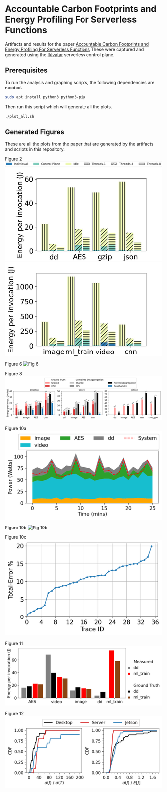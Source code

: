 # Accountable Carbon Footprints and Energy Profiling For Serverless Functions

Artifacts and results for the paper [Accountable Carbon Footprints and Energy Profiling For Serverless Functions](todo)
These were captured and generated using the [Ilúvatar](https://github.com/COS-IN/iluvatar-faas) serverless control plane.

## Prerequisites

To run the analysis and graphing scripts, the following dependencies are needed.

```sh
sudo apt install python3 python3-pip
```

Then run this script which will generate all the plots.
```sh
./plot_all.sh
```

## Generated Figures

These are all the plots from the paper that are generated by the artifacts and scripts in this repository.

Figure 2
![Fig 2](./plotting/execution_scripts/legend.jpg)
![Fig 2a](./plotting/execution_scripts/fig_2_smart_small_funcs.jpg)
![Fig 2b](./plotting/execution_scripts/fig_2_smart_large_funcs.jpg)


Figure 6
![Fig 6](./results/trace/desktop/mc_4f_30min_traces/mc_a/fcfs/12/12/kf-stab.png)

Figure 8
![Fig 8](./results/trace/fig_9/desktop/mc_4f_traces_nddp_15min/mc_a/functions/fcfs/12/12/dfs/plots/standalone/fig_9.png)

Figure 10a
![Fig 10a](./results/trace/desktop/mc_4f_traces_ddp_30min_bursty/mc_a/functions/fcfs/12/12/dfs/plots/standalone/stacked_f23.png)

Figure 10b
![Fig 10b](./results/trace/desktop/mc_4f_traces_ddp_30min_more_funcs/mc_a_burst/functions/fcfs/12/12/dfs/plots/standalone/stacked_f23.png)

Figure 10c
![Fig 10c](./plotting/execution_scripts/jpt_error_All.png)

Figure 11
![Fig 11](./results/trace/fig_9/desktop/mc_4f_traces_ddp_15min/mc_a/functions/fcfs/12/12/dfs/plots/standalone/neighboreffect_plot.png)

Figure 12
![Fig 12](./results/trace/fig_9/desktop/mc_4f_traces_nddp_15min/mc_a/functions/fcfs/12/12/dfs/plots/standalone/jpt_ratio_cdf_singleAll.png)

